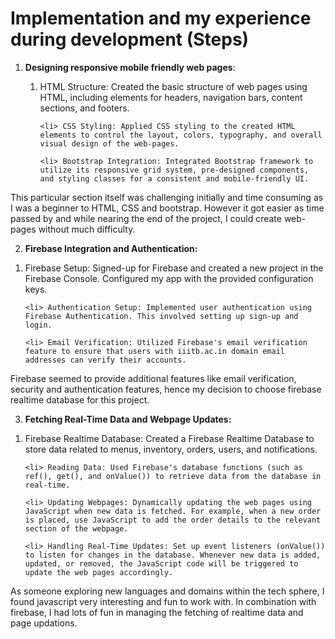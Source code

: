 # Implementation and my experience during development (Steps)

1.  **Designing responsive mobile friendly web pages**:
    <ol>
        <li>HTML Structure: Created the basic structure of web pages using HTML, including elements for headers, navigation bars, content sections, and footers.

        <li> CSS Styling: Applied CSS styling to the created HTML elements to control the layout, colors, typography, and overall visual design of the web-pages.

        <li> Bootstrap Integration: Integrated Bootstrap framework to utilize its responsive grid system, pre-designed components, and styling classes for a consistent and mobile-friendly UI.

    </ol>

This particular section itself was challenging initially and time consuming as I was a beginner to HTML, CSS and bootstrap. However it got easier as time passed by and while nearing the end of the project, I could create web-pages without much difficulty.

2. **Firebase Integration and Authentication:**
<ol>
    <li> Firebase Setup: Signed-up for Firebase and created a new project in the Firebase Console. Configured my app with the provided configuration keys.
    
    <li> Authentication Setup: Implemented user authentication using Firebase Authentication. This involved setting up sign-up and login.
    
    <li> Email Verification: Utilized Firebase's email verification feature to ensure that users with iiitb.ac.in domain email addresses can verify their accounts.


</ol>

Firebase seemed to provide additional features like email verification, security and authentication features, hence my decision to choose firebase realtime database for this project.

3. **Fetching Real-Time Data and Webpage Updates:**
<ol>
    <li>Firebase Realtime Database: Created a Firebase Realtime Database to store data related to menus, inventory, orders, users, and notifications.
    
    <li> Reading Data: Used Firebase's database functions (such as ref(), get(), and onValue()) to retrieve data from the database in real-time.
    
    <li> Updating Webpages: Dynamically updating the web pages using JavaScript when new data is fetched. For example, when a new order is placed, use JavaScript to add the order details to the relevant section of the webpage.
    
    <li> Handling Real-Time Updates: Set up event listeners (onValue()) to listen for changes in the database. Whenever new data is added, updated, or removed, the JavaScript code will be triggered to update the web pages accordingly.


</ol>

As someone exploring new languages and domains within the tech sphere, I found javascript very interesting and fun to work with. In combination with firebase, I had lots of fun in managing the fetching of realtime data and page updations.
